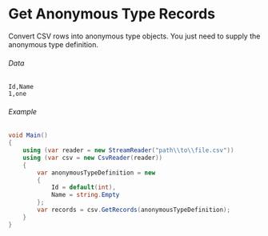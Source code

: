 # Get Anonymous Type Records

Convert CSV rows into anonymous type objects. You just need to supply the anonymous type definition.

###### Data

```
Id,Name
1,one
```

###### Example

```cs
void Main()
{
    using (var reader = new StreamReader("path\\to\\file.csv"))
    using (var csv = new CsvReader(reader))
    {
		var anonymousTypeDefinition = new
		{
			Id = default(int),
			Name = string.Empty
		};
        var records = csv.GetRecords(anonymousTypeDefinition);
    }
}
```
